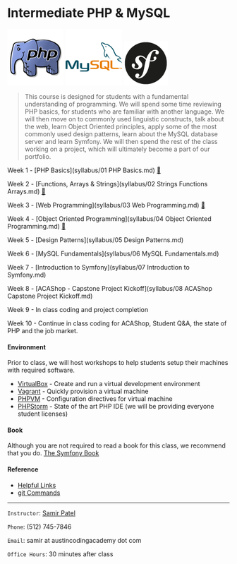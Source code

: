Intermediate PHP & MySQL
========================
   ![PHP](images/php.png "PHP")       ![MySQL](images/mysql.png "MySQL")     ![Symfony](images/symfony.png "Symfony")      

> This course is designed for students with a fundamental understanding of programming. 
> We will spend some time reviewing PHP basics, for students who are familiar with another language.
> We will then move on to commonly used linguistic constructs, talk about the web, learn Object Oriented principles,
apply some of the most commonly used design patterns, learn about the MySQL database server and learn Symfony.
> We will then spend the rest of the class working on a project, which will ultimately become a part of our portfolio.

Week 1 - [PHP Basics](syllabus/01 PHP Basics.md) [:notebook_with_decorative_cover:](syllabus/homework/01_count_types.md)

Week 2 - [Functions, Arrays & Strings](syllabus/02 Strings Functions Arrays.md) [:notebook_with_decorative_cover:](syllabus/homework/02_card_game.md)

Week 3 - [Web Programming](syllabus/03 Web Programming.md) [:notebook_with_decorative_cover:](syllabus/homework/03_countries_on_earth.md)

Week 4 - [Object Oriented Programming](syllabus/04 Object Oriented Programming.md) [:notebook_with_decorative_cover:](syllabus/homework/04_OO_card_game.md)

Week 5 - [Design Patterns](syllabus/05 Design Patterns.md)

Week 6 - [MySQL Fundamentals](syllabus/06 MySQL Fundamentals.md)

Week 7 - [Introduction to Symfony](syllabus/07 Introduction to Symfony.md)

Week 8 - [ACAShop - Capstone Project Kickoff](syllabus/08 ACAShop Capstone Project Kickoff.md)

Week 9 - In class coding and project completion

Week 10 - Continue in class coding for ACAShop, Student Q&A, the state of PHP and the job market.

#### Environment
Prior to class, we will host workshops to help students setup their machines with required software.

- [VirtualBox](https://www.virtualbox.org/) - Create and run a virtual development environment
- [Vagrant](https://www.vagrantup.com/) - Quickly provision a virtual machine
- [PHPVM](https://s3.amazonaws.com/austincodingacademy/boxes/phpvm.zip) - Configuration directives for virtual machine
- [PHPStorm](https://www.jetbrains.com/phpstorm/download/) - State of the art PHP IDE (we will be providing everyone student licenses)

#### Book
Although you are not required to read a book for this class, we recommend that you do.
[The Symfony Book](http://symfony.com/doc/current/book/index.html)

#### Reference
- [Helpful Links](Links.md)
- [git Commands](GitCommands.md)

***

`Instructor`: [Samir Patel](http://samirpatel.me)

`Phone`: (512) 745-7846

`Email`: samir at austincodingacademy dot com

`Office Hours`: 30 minutes after class
